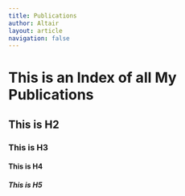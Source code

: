 ```yaml
---
title: Publications
author: Altair
layout: article
navigation: false
---
```


# This is an Index of all My Publications

## This is H2

### This is H3

#### This is H4

##### This is H5
